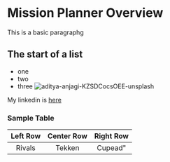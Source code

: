 # Mission Planner Overview 
This is a basic paragraphg
## The start of a list
- one
- two
- three
![aditya-anjagi-KZSDCocsOEE-unsplash](https://github.com/user-attachments/assets/b7784b11-311e-4da9-a260-ef3432d7c6c8)

[Linkedin]:https://www.linkedin.com/in/anderson-bath/
My linkedin is [here][Linkedin]

### Sample Table
| Left Row | Center Row | Right Row|
|:----------:|:------:|:------:|
| Rivals | Tekken | Cupead" |
